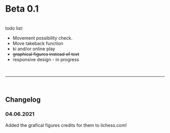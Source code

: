 <h1>Beta 0.1</h1>
<br>
todo list:<br>
<ul>
<li>Movement possibility check.</li>
<li>Move takeback function</li>
<li>ki and/or online play</li>
<li><s>graphical figures instead of text</s></li>
<li>responsive design - in progress</li>
</ul>
<br>
<hr>
<br>
<h2>Changelog</h2>
<h3>04.06.2021</h3>
<p>Added the grafical figures credits for them to lichess.com!</p>
